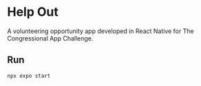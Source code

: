 # Help Out
A volunteering opportunity app developed in React Native for The Congressional App Challenge.
## Run
```shell
npx expo start
```
